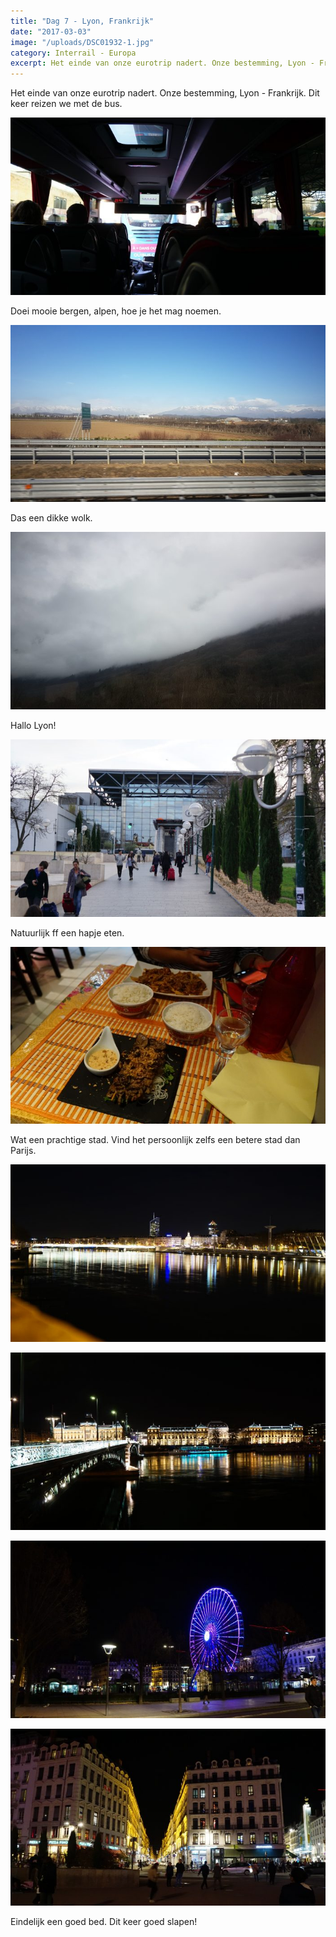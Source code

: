 ```yaml
---
title: "Dag 7 - Lyon, Frankrijk"
date: "2017-03-03"
image: "/uploads/DSC01932-1.jpg"
category: Interrail - Europa
excerpt: Het einde van onze eurotrip nadert. Onze bestemming, Lyon - Frankrijk. Dit keer reizen we met de bus...
---
```


Het einde van onze eurotrip nadert. Onze bestemming, Lyon - Frankrijk. Dit keer reizen we met de bus.

![](/uploads/DSC01907-1-700x394.jpg)

Doei mooie bergen, alpen, hoe je het mag noemen.

![](/uploads/20170302_092854-700x394.jpg)

Das een dikke wolk.

![](/uploads/20170302_131309-700x394.jpg)

Hallo Lyon!

![](/uploads/DSC01909-700x394.jpg)

Natuurlijk ff een hapje eten.

![](/uploads/DSC01915-700x394.jpg)

Wat een prachtige stad. Vind het persoonlijk zelfs een betere stad dan Parijs.

![](/uploads/DSC01918-700x394.jpg)

![](/uploads/DSC01923-1-700x394.jpg)

![](/uploads/DSC01932-1-700x394.jpg)

![](/uploads/DSC01946-1-700x394.jpg)

Eindelijk een goed bed. Dit keer goed slapen!
